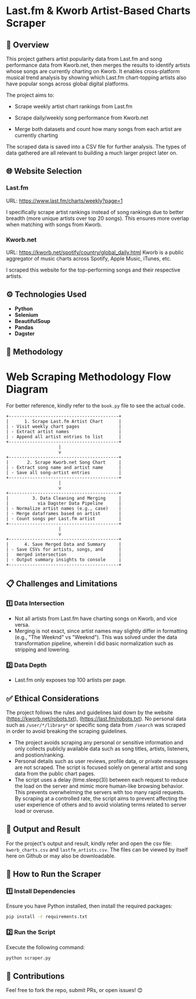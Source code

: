# Last.fm & Kworb Artist-Based Charts Scraper

## 📌 Overview
This project gathers artist popularity data from Last.fm and song performance data from Kworb.net, then merges the results to identify artists whose songs are currently charting on Kworb. It enables cross-platform musical trend analysis by showing which Last.fm chart-topping artists also have popular songs across global digital platforms.

The project aims to:

- Scrape weekly artist chart rankings from Last.fm

- Scrape daily/weekly song performance from Kworb.net

- Merge both datasets and count how many songs from each artist are currently charting

The scraped data is saved into a CSV file for further analysis. The types of data gathered are all relevant to building a much larger project later on.

## 🌐 Website Selection
### Last.fm
URL: https://www.last.fm/charts/weekly?page=1

I specifically scrape artist rankings instead of song rankings due to better breadth (more unique artists over top 20 songs).
This ensures more overlap when matching with songs from Kworb.

### Kworb.net
URL: https://kworb.net/spotify/country/global_daily.html
Kworb is a public aggregator of music charts across Spotify, Apple Music, iTunes, etc.

I scraped this website for the top-performing songs and their respective artists.

## ⚙️ Technologies Used
- **Python**
- **Selenium**
- **BeautifulSoup**
- **Pandas**
- **Dagster**

## 🔬 Methodology

# Web Scraping Methodology Flow Diagram
For better reference, kindly refer to the `book.py` file to see the actual code.

```plaintext
+------------------------------------------+
|      1. Scrape Last.fm Artist Chart      |
| - Visit weekly chart pages               |
| - Extract artist names                   |
| - Append all artist entries to list      |
+------------------------------------------+
                    |
                    v
+------------------------------------------+
|       2. Scrape Kworb.net Song Chart     |
| - Extract song name and artist name      |
| - Save all song-artist entries           |
+------------------------------------------+
                    |
                    v
+------------------------------------------+
|         3. Data Cleaning and Merging     |
|           via Dagster Data Pipeline      |
| - Normalize artist names (e.g., case)    |
| - Merge dataframes based on artist       |
| - Count songs per Last.fm artist         |
+------------------------------------------+
                    |
                    v
+------------------------------------------+
|      4. Save Merged Data and Summary     |
| - Save CSVs for artists, songs, and      |
|   merged intersection                    |
| - Output summary insights to console     |
+------------------------------------------+
```

## 📋 Challenges and Limitations
### 1️⃣  Data Intersection
- Not all artists from Last.fm have charting songs on Kworb, and vice versa.
- Merging is not exact, since artist names may slightly differ in formatting (e.g., "The Weeknd" vs "Weeknd"). This was solved under the data transformation pipeline, wherein I did basic normalization such as stripping and lowering.

### 2️⃣ Data Depth
- Last.fm only exposes top 100 artists per page. 

## ✅ Ethical Considerations
The project follows the rules and guidelines laid down by the website (https://kworb.net/robots.txt), (https://last.fm/robots.txt). No personal data such as `/user/*/library*` or specific song data from `/search` was scraped in order to avoid breaking the scraping guidelines.

- The project avoids scraping any personal or sensitive information and only collects publicly available data such as song titles, artists, listeners, and postion/ranking.
- Personal details such as user reviews, profile data, or private messages are not scraped. The script is focused solely on general artist and song data from the public chart pages.
- The script uses a delay (time.sleep(3)) between each request to reduce the load on the server and mimic more human-like browsing behavior. This prevents overwhelming the servers with too many rapid requests. By scraping at a controlled rate, the script aims to prevent affecting the user experience of others and to avoid violating terms related to server load or overuse.

## 📁 Output and Result
For the project's output and result, kindly refer and open the csv file: `kworb_charts.csv` and `lastfm_artists.csv`. The files can be viewed by itself here on Github or may also be downloadable.

## 🚀 How to Run the Scraper
### 1️⃣ Install Dependencies
Ensure you have Python installed, then install the required packages:
```sh
pip install -r requirements.txt
```

### 2️⃣ Run the Script
Execute the following command:
```sh
python scraper.py
```


## 🤝 Contributions
Feel free to fork the repo, submit PRs, or open issues! 😊